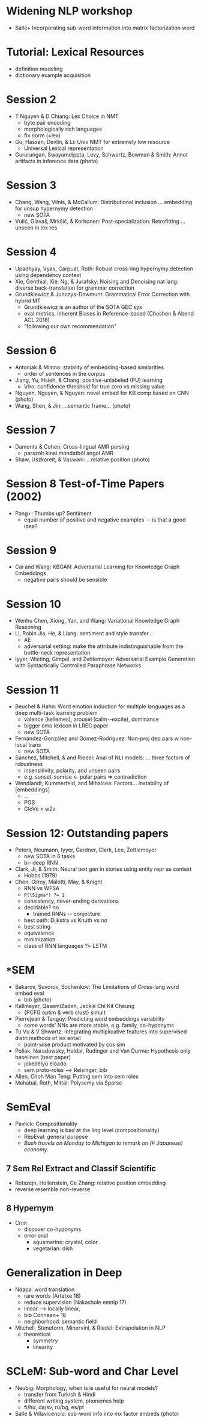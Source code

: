 # Widening NLP workshop

* Salle+  Incorporating sub-word information into matrix factorization word

# Tutorial: Lexical Resources

* definition modeling
* dictionary example acquisition

# Session 2

* T Nguyen & D Chiang: Lex Choice in NMT 
  * byte pair encoding 
  * morphologically rich languages
  * fix norm (+lex)
* Gu, Hassan, Devlin, & Li: Univ NMT for extremely low resource 
  * Universal Lexical representation
* Gururangan, Swayamdippta, Levy, Schwartz, Bowman & Smith: Annot artifacts in
  inference data (photo)

# Session 3

* Chang, Wang, Vilnis, & McCallum: Distributional inclusion ... embedding for
  unsup hypernymy detection
  * new SOTA
* Vulić, Glavaš, Mrkšić, & Korhonen: 
  Post-specialization: Retrofitting ... unseen in lex res

# Session 4

* Upadhyay, Vyas, Carpuat, Roth: Robust cross-ling hypernymy detection using
  dependency context
* Xie, Genthial, Xie, Ng, & Jurafsky: Noising and Denoising nat lang:
  diverse back-translation for grammar correction
* Grundkiewicz & Junczys-Dowmunt: Grammatical Error Correction with hybrid MT
  * Grundkiewicz is an author of the SOTA GEC sys
  * eval metrics, Inherent Biases in Reference-based (Choshen & Abend ACL 2018)
  * "following our own recommendation"

# Session 6

* Antoniak & Mimno: stability of embedding-based similarities
  * order of sentences in the corpus 
* Jiang, Yu, Hsieh, & Chang: positive-unlabeled (PU) learning
  * \rho: confidence threshold for true zero vs missing value
* Nguyen, Nguyen, & Nguyen: novel embed for KB comp based on CNN (photo)
* Wang, Shen, & Jin: ...semantic frame... (photo)

#  Session 7

* Damonta & Cohen: Cross-lingual AMR parsing
  * parszolt kinai mondatból angol AMR
* Shaw, Uszkoreit, & Vaswani: ...relative position (photo)

# Session 8 Test-of-Time Papers (2002)

* Pang+: Thumbs up? Sentiment
  * equal number of positive and negative examples -- is that a good idea?

# Session 9

* Cai and Wang: KBGAN: Adversarial Learning for Knowledge Graph Embeddings
  * negative pairs should be sensible

# Session 10

* Wenhu Chen, Xiong, Yan, and Wang: Variational Knowledge Graph Reasoning
* Li, Robin Jia, He, & Liang: sentiment and style transfer...
  * AE
  * adversarial setting: make the attribute indistinguishable from the
    bottle-neck representation
* Iyyer, Wieting, Gimpel, and Zettlemoyer:  Adversarial Example Generation with
  Syntactically Controlled Paraphrase Networks

# Session 11

* Beuchel & Hahn: Word emotion induction for multiple languages 
  as a deep multi-task learning problem
  * valence (kellemes), arousel (calm--excite), dominance
  * bigger emo lexicon in LREC paper
  * new SOTA
* Fernández-González and Gómez-Rodríguez: Non-proj dep pars w non-local trans
  * new SOTA
* Sanchez, Mitchell, & and Riedel: Anal of NLI models: ...
  three factors of robustness
  * insensitivity, polarity, and unseen pairs
  * e.g. sunset-sunrise <- polar pairs => contradiction
* Wendlandt, Kummerfeld, and Mihalcea: Factors... instability of [embeddings]
  * ...
  * POS
  * GloVe > w2v
  
# Session 12: Outstanding papers

* Peters, Neumann, Iyyer, Gardner, Clark, Lee, Zettlemoyer
  * new SOTA in 6 tasks
  * bi- deep RNN
* Clark, Ji, & Smith: Neural text gen in stories using entity repr as context
  * Hobbs (1979)
* Chen, Gilroy, Maletti, May, & Knight
  * RNN vs WFSA
  * `P(\Sigma*) ?= 1`
  * consistency, never-ending derivations
  * decidable? no
    * trained RNNs -- conjecture
  * best path: Dijkstra vs Knuth vs no
  * best string
  * equivalence
  * minimization
  * class of RNN languages ?= LSTM

#  `*`SEM

* Bakarov, Suvorov, Sochenkov: The Limitations of Cross-lang word embed eval
  * bib (photo)
* Kallmeyer, QasemiZadeh, Jackie Chi Kit Cheung
  * {PCFG optim & verb clust} simult
* Pierrejean & Tanguy: Predicting word embeddings variability
  * some words' NNs are more stable, e.g. family, co-hyponyms
* Tu Vu & V Shwartz: Integrating multiplicative features into supervised distri
  methods of lex entail
  * point-wise product motivated by cos sim
* Poliak, Naradowsky, Haldar, Rudinger and Van Durme: 
  Hypothesis only baselines (best paper)
  * jókedélyű előadó
  * sem proto-roles --> Reisinger, bib 
* Allen, Choh Man Teng: Putting sem into sem roles
* Mahabal, Roth, Mittal: Polysemy via Sparse

# SemEval

* Pavlick: Compositionality
  * deep learning is bad at the ling level (compositionality)
  * RepEval: general purpose
  * _Bush travels on Monday to Michigan to remark on (# Japanese) economy._

## 7 Sem Rel Extract and Classif Scientific

* Rotszejn, Hollenstein, Ce Zhang: relative position embedding
* reverse resemble non-reverse

## 8 Hypernym

* Crim
  * discover co-hyponyms
  * error anal
    * aquamarine: crystal, color
    * vegetarian: dish

# Generalization in Deep

* Ndapa: word translation
  * rare words (Artetxe 18)
  * reduce supervision (Nakashole emnlp 17)
  * linear --> locally linear,
  * bib Connean+ 18
  * neighborhood: semantic field
* Mitchell, Stenetorm, Minervini, & Riedel: Extrapolation in NLP
  * theoretical
    * symmetry
    * linearity

# SCLeM: Sub-word and Char Level

* Neubig: Morphology, when is is useful for neural models?
  * transfer from Turkish & Hindi
  * different writing system, phonemes help
  * fi/hu, da/sv, ru/bg, es/pt
* Salle & Villavicencio: sub-word info into mx factor embeds (photo)
